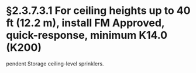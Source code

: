 # §2.3.7.3.1 For ceiling heights up to 40 ft (12.2 m), install FM Approved, quick-response, minimum K14.0 (K200)



pendent Storage ceiling-level sprinklers.